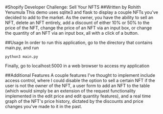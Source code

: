 #Shopify Developer Challenge: Sell Your NFTS
##Written by Rohith Yenumula
This demo uses sqlite3 and flask to display a couple NFTs you've decided to add to the market. As the owner, you have the ability to sell an NFT, delete an NFT entirely, add a discount of either 10% or 50% to the price of the NFT, change the price of an NFT via an input box, or change the quantity of an NFT via an input box, all with a click of a button. 

##Usage
In order to run this application, go to the directory that contains main.py, and run

```
python3 main.py
```
Finally, go to localhost:5000 in a web browser to access my application

##Additional Features
A couple features I've thought to implement include access control, where I could disable the option to sell a certain NFT if the user is not the owner of the NFT, a user form to add an NFT to the table (which would simply be an extension of the request functionality implemented in the edit price and edit quantity features), and a real time graph of the NFT's price history, dictated by the discounts and price changes you've made to it in the past.

